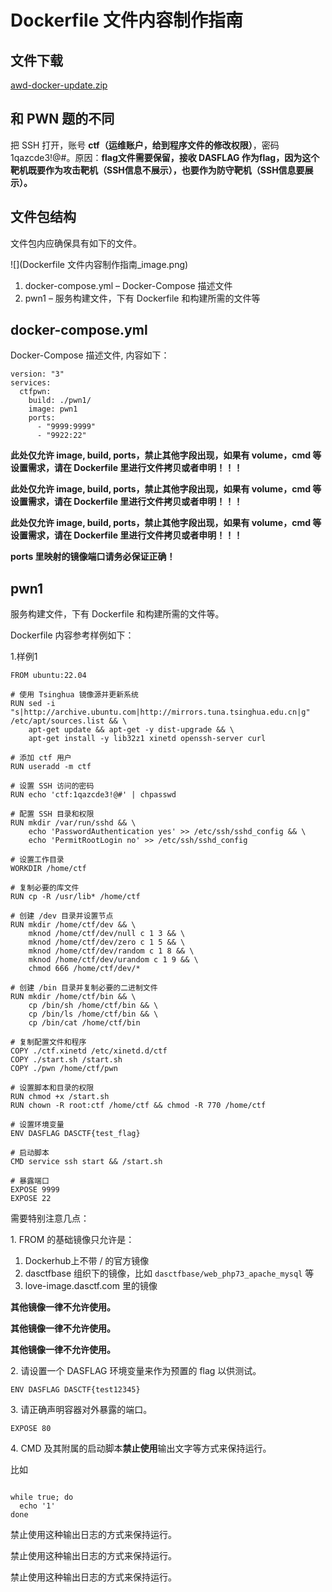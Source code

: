 # Dockerfile 文件内容制作指南
文件下载
----

[awd-docker-update.zip](../%E6%96%87%E4%BB%B6%E4%B8%8B%E8%BD%BD/awd-docker-update.zip)

和 PWN 题的不同
----------

把 SSH 打开，账号 **ctf（运维账户，给到程序文件的修改权限）**，密码 1qazcde3!@#。原因：**flag文件需要保留，接收 DASFLAG 作为flag，因为这个靶机既要作为攻击靶机（SSH信息不展示），也要作为防守靶机（SSH信息要展示）。**

文件包结构
-----

文件包内应确保具有如下的文件。

![](Dockerfile 文件内容制作指南_image.png)

1.  docker-compose.yml – Docker-Compose 描述文件
2.  pwn1 – 服务构建文件，下有 Dockerfile 和构建所需的文件等

docker-compose.yml
------------------

Docker-Compose 描述文件, 内容如下：

```
version: "3"
services:
  ctfpwn:
    build: ./pwn1/
    image: pwn1
    ports:
      - "9999:9999"
      - "9922:22"
```

**此处仅允许 image, build, ports，禁止其他字段出现，如果有 volume，cmd 等设置需求，请在 Dockerfile 里进行文件拷贝或者申明！！！**

**此处仅允许 image, build, ports，禁止其他字段出现，如果有 volume，cmd 等设置需求，请在 Dockerfile 里进行文件拷贝或者申明！！！**

**此处仅允许 image, build, ports，禁止其他字段出现，如果有 volume，cmd 等设置需求，请在 Dockerfile 里进行文件拷贝或者申明！！！**

**ports 里映射的镜像端口请务必保证正确！**

pwn1
----

服务构建文件，下有 Dockerfile 和构建所需的文件等。

Dockerfile 内容参考样例如下：

1.样例1 

```
FROM ubuntu:22.04

# 使用 Tsinghua 镜像源并更新系统
RUN sed -i "s|http://archive.ubuntu.com|http://mirrors.tuna.tsinghua.edu.cn|g" /etc/apt/sources.list && \
    apt-get update && apt-get -y dist-upgrade && \
    apt-get install -y lib32z1 xinetd openssh-server curl

# 添加 ctf 用户
RUN useradd -m ctf

# 设置 SSH 访问的密码
RUN echo 'ctf:1qazcde3!@#' | chpasswd

# 配置 SSH 目录和权限
RUN mkdir /var/run/sshd && \
    echo 'PasswordAuthentication yes' >> /etc/ssh/sshd_config && \
    echo 'PermitRootLogin no' >> /etc/ssh/sshd_config

# 设置工作目录
WORKDIR /home/ctf

# 复制必要的库文件
RUN cp -R /usr/lib* /home/ctf

# 创建 /dev 目录并设置节点
RUN mkdir /home/ctf/dev && \
    mknod /home/ctf/dev/null c 1 3 && \
    mknod /home/ctf/dev/zero c 1 5 && \
    mknod /home/ctf/dev/random c 1 8 && \
    mknod /home/ctf/dev/urandom c 1 9 && \
    chmod 666 /home/ctf/dev/*

# 创建 /bin 目录并复制必要的二进制文件
RUN mkdir /home/ctf/bin && \
    cp /bin/sh /home/ctf/bin && \
    cp /bin/ls /home/ctf/bin && \
    cp /bin/cat /home/ctf/bin

# 复制配置文件和程序
COPY ./ctf.xinetd /etc/xinetd.d/ctf
COPY ./start.sh /start.sh
COPY ./pwn /home/ctf/pwn

# 设置脚本和目录的权限
RUN chmod +x /start.sh
RUN chown -R root:ctf /home/ctf && chmod -R 770 /home/ctf

# 设置环境变量
ENV DASFLAG DASCTF{test_flag}

# 启动脚本
CMD service ssh start && /start.sh

# 暴露端口
EXPOSE 9999
EXPOSE 22
```

需要特别注意几点：

1\. FROM 的基础镜像只允许是：

1.   Dockerhub上不带 / 的官方镜像
2.  dasctfbase 组织下的镜像，比如 `dasctfbase/web_php73_apache_mysql` 等
3.  love-image.dasctf.com 里的镜像
    

**其他镜像一律不允许使用。**

**其他镜像一律不允许使用。**

**其他镜像一律不允许使用。**

2\. 请设置一个 DASFLAG 环境变量来作为预置的 flag 以供测试。

`ENV DASFLAG DASCTF{test12345}`

3\. 请正确声明容器对外暴露的端口。

`EXPOSE 80`

4\. CMD 及其附属的启动脚本**禁止使用**输出文字等方式来保持运行。

比如

```

while true; do
  echo '1'
done
```

禁止使用这种输出日志的方式来保持运行。

禁止使用这种输出日志的方式来保持运行。

禁止使用这种输出日志的方式来保持运行。